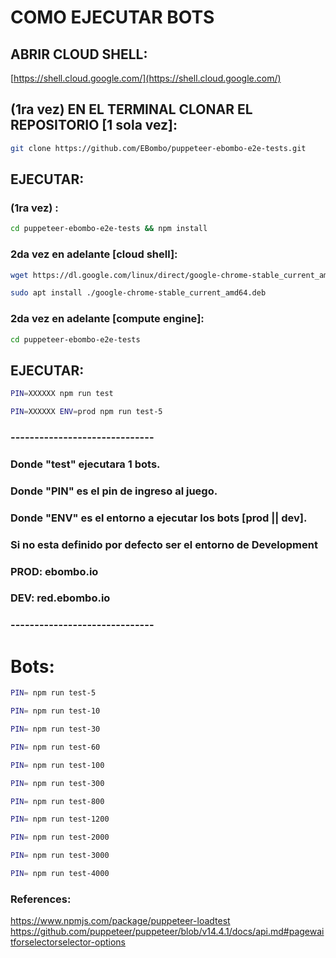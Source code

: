 # COMO EJECUTAR BOTS

## ABRIR CLOUD SHELL:

[https://shell.cloud.google.com/](https://shell.cloud.google.com/)

## (1ra vez) EN EL TERMINAL CLONAR EL REPOSITORIO [1 sola vez]:
```sh 
git clone https://github.com/EBombo/puppeteer-ebombo-e2e-tests.git
```

## EJECUTAR:
### (1ra vez) :
```sh
cd puppeteer-ebombo-e2e-tests && npm install
```

### 2da vez en adelante [cloud shell]:
```sh
wget https://dl.google.com/linux/direct/google-chrome-stable_current_amd64.deb
```

```sh
sudo apt install ./google-chrome-stable_current_amd64.deb
```

### 2da vez en adelante [compute engine]:
```sh
cd puppeteer-ebombo-e2e-tests
```

## EJECUTAR: 
```sh
PIN=XXXXXX npm run test
```

```sh
PIN=XXXXXX ENV=prod npm run test-5
```

### ------------------------------
### Donde "test" ejecutara 1 bots.
### Donde "PIN" es el pin de ingreso al juego.
### Donde "ENV" es el entorno a ejecutar los bots [prod || dev].
### Si no esta definido por defecto ser el entorno de Development

### PROD: ebombo.io
### DEV: red.ebombo.io
### ------------------------------

# Bots: 
```sh
PIN= npm run test-5
```

```sh
PIN= npm run test-10
```

```sh
PIN= npm run test-30
```

```sh
PIN= npm run test-60
```

```sh
PIN= npm run test-100
```

```sh
PIN= npm run test-300
```

```sh
PIN= npm run test-800
```

```sh
PIN= npm run test-1200
```

```sh
PIN= npm run test-2000
```

```sh
PIN= npm run test-3000
```

```sh
PIN= npm run test-4000
``` 








### References:
https://www.npmjs.com/package/puppeteer-loadtest
https://github.com/puppeteer/puppeteer/blob/v14.4.1/docs/api.md#pagewaitforselectorselector-options
